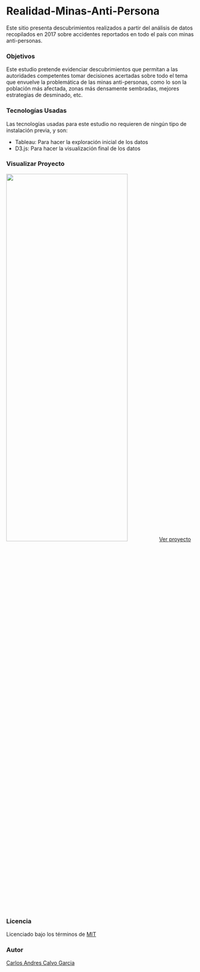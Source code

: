 # Realidad-Minas-Anti-Persona
Este sitio presenta descubrimientos realizados a partir del análisis de datos recopilados en 2017 sobre accidentes reportados en todo el país con minas anti-personas.
<h3>Objetivos</h3>
Este estudio pretende evidenciar descubrimientos que permitan a las autoridades competentes tomar decisiones acertadas sobre todo el tema que envuelve la problemática de las minas anti-personas, como lo son la población más afectada, zonas más densamente sembradas, mejores estrategias de desminado, etc.
<h3>Tecnologías Usadas</h3>
Las tecnologías usadas para este estudio no requieren de ningún tipo de instalación previa, y son:
<ul>
  <li>Tableau:  Para hacer la exploración inicial de los datos</li>
  <li>D3.js:  Para hacer la visualización final de los datos</li>
</ul>
<h3>Visualizar Proyecto</h3>
<img width=80% height=50% src="screenshot.jpg">
<a href=https://carlosacalvo.github.io/Realidad-Minas-Anti-Persona/>Ver proyecto</a>
<h3>Licencia</h3>
Licenciado bajo los términos de <a href="LICENCE">MIT</a>
<h3>Autor</h3>
<a href=https://carlosacalvo.github.io>Carlos Andres Calvo Garcia</a>
